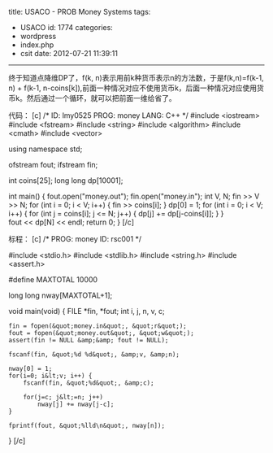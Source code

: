 title: USACO - PROB Money Systems
tags:
  - USACO
id: 1774
categories:
  - wordpress
  - index.php
  - csit
date: 2012-07-21 11:39:11
---

终于知道点降维DP了，f(k, n)表示用前k种货币表示n的方法数，于是f(k,n)=f(k-1, n) + f(k-1, n-coins[k]),前面一种情况对应不使用货币k，后面一种情况对应使用货币k。然后通过一个循环，就可以把前面一维给省了。

代码：<!--more-->
[c]
/*
ID: lmy0525
PROG: money
LANG: C++
*/
#include &lt;iostream&gt;
#include &lt;fstream&gt;
#include &lt;string&gt;
#include &lt;algorithm&gt;
#include &lt;cmath&gt;
#include &lt;vector&gt;

using namespace std;

ofstream fout;
ifstream fin;

int coins[25];
long long dp[10001];

int main() {
    fout.open(&quot;money.out&quot;);
    fin.open(&quot;money.in&quot;);
    int V, N;
    fin &gt;&gt; V &gt;&gt; N;
    for (int i = 0; i &lt; V; i++)
    {
        fin &gt;&gt; coins[i];
    }
    dp[0] = 1;
    for (int i = 0; i &lt; V; i++)
    {
        for (int j = coins[i]; j &lt;= N; j++)
        {
            dp[j] += dp[j-coins[i]];
        }
    }        
    fout &lt;&lt; dp[N] &lt;&lt; endl;
    return 0;
}
[/c]

标程：
[c]
/*
PROG: money
ID: rsc001
*/

#include &lt;stdio.h&gt;
#include &lt;stdlib.h&gt;
#include &lt;string.h&gt;
#include &lt;assert.h&gt;

#define MAXTOTAL 10000

long long nway[MAXTOTAL+1];

void
main(void)
{
	FILE *fin, *fout;
	int i, j, n, v, c;

	fin = fopen(&quot;money.in&quot;, &quot;r&quot;);
	fout = fopen(&quot;money.out&quot;, &quot;w&quot;);
	assert(fin != NULL &amp;&amp; fout != NULL);

	fscanf(fin, &quot;%d %d&quot;, &amp;v, &amp;n);

	nway[0] = 1;
	for(i=0; i&lt;v; i++) {
		fscanf(fin, &quot;%d&quot;, &amp;c);

		for(j=c; j&lt;=n; j++)
			nway[j] += nway[j-c];
	}

	fprintf(fout, &quot;%lld\n&quot;, nway[n]);
}
[/c]